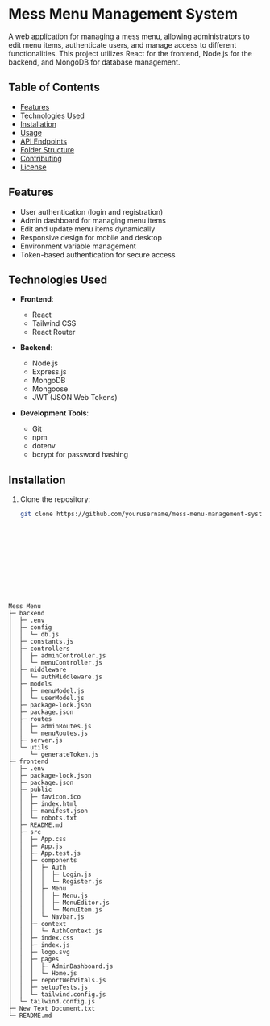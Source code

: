 # Mess Menu Management System

A web application for managing a mess menu, allowing administrators to edit menu items, authenticate users, and manage access to different functionalities. This project utilizes React for the frontend, Node.js for the backend, and MongoDB for database management.

## Table of Contents

- [Features](#features)
- [Technologies Used](#technologies-used)
- [Installation](#installation)
- [Usage](#usage)
- [API Endpoints](#api-endpoints)
- [Folder Structure](#folder-structure)
- [Contributing](#contributing)
- [License](#license)

## Features

- User authentication (login and registration)
- Admin dashboard for managing menu items
- Edit and update menu items dynamically
- Responsive design for mobile and desktop
- Environment variable management
- Token-based authentication for secure access

## Technologies Used

- **Frontend**: 
  - React
  - Tailwind CSS
  - React Router
  
- **Backend**: 
  - Node.js
  - Express.js
  - MongoDB
  - Mongoose
  - JWT (JSON Web Tokens)
  
- **Development Tools**:
  - Git
  - npm
  - dotenv
  - bcrypt for password hashing

## Installation

1. Clone the repository:
   ```bash
   git clone https://github.com/yourusername/mess-menu-management-system.git













```
Mess Menu
├─ backend
│  ├─ .env
│  ├─ config
│  │  └─ db.js
│  ├─ constants.js
│  ├─ controllers
│  │  ├─ adminController.js
│  │  └─ menuController.js
│  ├─ middleware
│  │  └─ authMiddleware.js
│  ├─ models
│  │  ├─ menuModel.js
│  │  └─ userModel.js
│  ├─ package-lock.json
│  ├─ package.json
│  ├─ routes
│  │  ├─ adminRoutes.js
│  │  └─ menuRoutes.js
│  ├─ server.js
│  └─ utils
│     └─ generateToken.js
├─ frontend
│  ├─ .env
│  ├─ package-lock.json
│  ├─ package.json
│  ├─ public
│  │  ├─ favicon.ico
│  │  ├─ index.html
│  │  ├─ manifest.json
│  │  └─ robots.txt
│  ├─ README.md
│  ├─ src
│  │  ├─ App.css
│  │  ├─ App.js
│  │  ├─ App.test.js
│  │  ├─ components
│  │  │  ├─ Auth
│  │  │  │  ├─ Login.js
│  │  │  │  └─ Register.js
│  │  │  ├─ Menu
│  │  │  │  ├─ Menu.js
│  │  │  │  ├─ MenuEditor.js
│  │  │  │  └─ MenuItem.js
│  │  │  └─ Navbar.js
│  │  ├─ context
│  │  │  └─ AuthContext.js
│  │  ├─ index.css
│  │  ├─ index.js
│  │  ├─ logo.svg
│  │  ├─ pages
│  │  │  ├─ AdminDashboard.js
│  │  │  └─ Home.js
│  │  ├─ reportWebVitals.js
│  │  ├─ setupTests.js
│  │  └─ tailwind.config.js
│  └─ tailwind.config.js
├─ New Text Document.txt
└─ README.md

```



